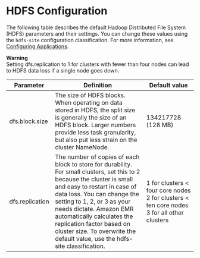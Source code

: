 # HDFS Configuration<a name="emr-hdfs-config"></a>

The following table describes the default Hadoop Distributed File System \(HDFS\) parameters and their settings\. You can change these values using the `hdfs-site` configuration classification\. For more information, see [Configuring Applications](emr-configure-apps.md)\.

**Warning**  
Setting dfs\.replication to 1 for clusters with fewer than four nodes can lead to HDFS data loss if a single node goes down\.


| Parameter | Definition | Default value | 
| --- | --- | --- | 
| dfs\.block\.size | The size of HDFS blocks\. When operating on data stored in HDFS, the split size is generally the size of an HDFS block\. Larger numbers provide less task granularity, but also put less strain on the cluster NameNode\. | 134217728 \(128 MB\) | 
| dfs\.replication | The number of copies of each block to store for durability\. For small clusters, set this to 2 because the cluster is small and easy to restart in case of data loss\. You can change the setting to 1, 2, or 3 as your needs dictate\. Amazon EMR automatically calculates the replication factor based on cluster size\. To overwrite the default value, use the hdfs\-site classification\.  |  1 for clusters < four core nodes 2 for clusters < ten core nodes 3 for all other clusters  | 